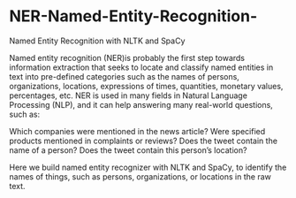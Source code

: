 # NER-Named-Entity-Recognition-
Named Entity Recognition with NLTK and SpaCy

Named entity recognition (NER)is probably the first step towards information extraction that seeks to locate and classify named entities in text into pre-defined categories such as the names of persons, organizations, locations, expressions of times, quantities, monetary values, percentages, etc. NER is used in many fields in Natural Language Processing (NLP), and it can help answering many real-world questions, such as:

Which companies were mentioned in the news article?
Were specified products mentioned in complaints or reviews?
Does the tweet contain the name of a person? Does the tweet contain this person’s location?

Here we build named entity recognizer with NLTK and SpaCy, to identify the names of things, such as persons, organizations, or locations in the raw text.
